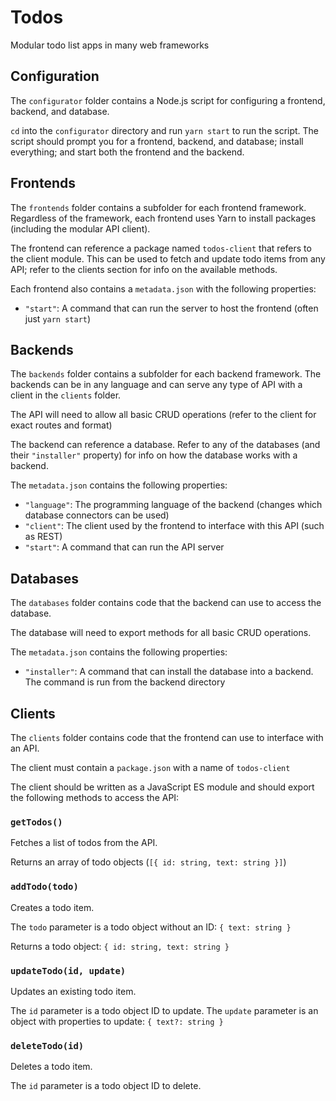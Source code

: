 # Todos

Modular todo list apps in many web frameworks

## Configuration

The `configurator` folder contains a Node.js script for configuring a frontend, backend, and database.

`cd` into the `configurator` directory and run `yarn start` to run the script. The script should prompt you for a frontend, backend, and database; install everything; and start both the frontend and the backend.

## Frontends

The `frontends` folder contains a subfolder for each frontend framework. Regardless of the framework, each frontend uses Yarn to install packages (including the modular API client).

The frontend can reference a package named `todos-client` that refers to the client module. This can be used to fetch and update todo items from any API; refer to the clients section for info on the available methods.

Each frontend also contains a `metadata.json` with the following properties:

- `"start"`: A command that can run the server to host the frontend (often just `yarn start`)

## Backends

The `backends` folder contains a subfolder for each backend framework. The backends can be in any language and can serve any type of API with a client in the `clients` folder.

The API will need to allow all basic CRUD operations (refer to the client for exact routes and format)

The backend can reference a database. Refer to any of the databases (and their `"installer"` property) for info on how the database works with a backend.

The `metadata.json` contains the following properties:

- `"language"`: The programming language of the backend (changes which database connectors can be used)
- `"client"`: The client used by the frontend to interface with this API (such as REST)
- `"start"`: A command that can run the API server

## Databases

The `databases` folder contains code that the backend can use to access the database.

The database will need to export methods for all basic CRUD operations.

The `metadata.json` contains the following properties:

- `"installer"`: A command that can install the database into a backend. The command is run from the backend directory

## Clients

The `clients` folder contains code that the frontend can use to interface with an API.

The client must contain a `package.json` with a name of `todos-client`

The client should be written as a JavaScript ES module and should export the following methods to access the API:

### `getTodos()`

Fetches a list of todos from the API.

Returns an array of todo objects (`[{ id: string, text: string }]`)

### `addTodo(todo)`

Creates a todo item.

The `todo` parameter is a todo object without an ID: `{ text: string }`

Returns a todo object: `{ id: string, text: string }`

### `updateTodo(id, update)`

Updates an existing todo item.

The `id` parameter is a todo object ID to update. The `update` parameter is an object with properties to update: `{ text?: string }`

### `deleteTodo(id)`

Deletes a todo item.

The `id` parameter is a todo object ID to delete.

